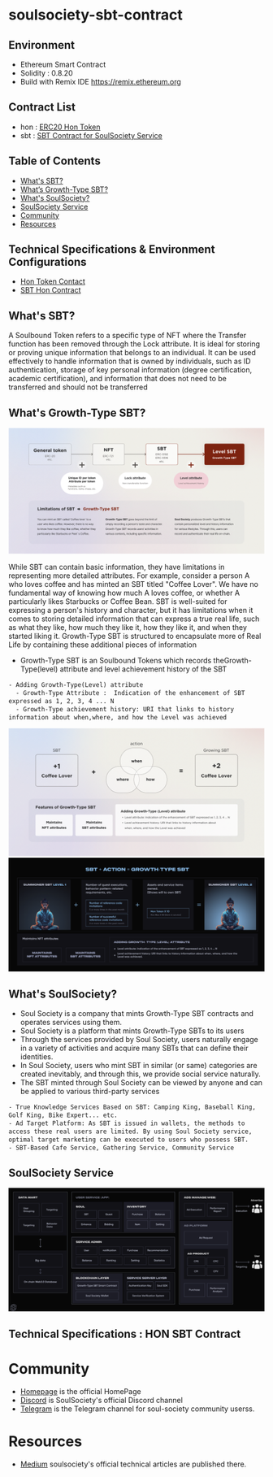 # soulsociety-sbt-contract

## Environment
- Ethereum Smart Contract
- Solidity : 0.8.20
- Build with Remix IDE https://remix.ethereum.org

## Contract List
- hon : [ERC20 Hon Token](hon/contracts/HonContract.sol)
- sbt : [SBT Contract for SoulSociety Service](v2/contracts/SoulSocietySBT.sol)

## Table of Contents
- [What's SBT?](#whats-sbt)
- [What’s Growth-Type SBT?](#whats-levelgrowth-type-sbt)
- [What's SoulSociety?](#whats-soulsociety)
- [SoulSociety Service ](#soulsociety-service)
- [Community](#Community)
- [Resources](#Resources)

## Technical Specifications & Environment Configurations
- [Hon Token Contact](HonTechSpec.md)
- [SBT Hon Contract](SbtHonTechSpec.md)

## What's SBT?
A Soulbound Token refers to a specific type of NFT where the Transfer function has been
removed through the Lock attribute. It is ideal for storing or proving unique information
that   belongs   to   an   individual.   It   can   be   used   effectively   to   handle   information   that   is
owned   by   individuals,   such   as   ID   authentication,   storage   of   key   personal   information
(degree certification, academic certification), and information that does not need to be
transferred and should not be transferred

## What's Growth-Type SBT?
![SBT History](./docs/history.png)

While   SBT   can   contain   basic   information,   they   have   limitations   in   representing   more
detailed attributes.
For example, consider a person A who loves coffee and has minted an SBT titled "Coffee
Lover". We have no fundamental way of knowing how much A loves coffee, or whether A
particularly likes Starbucks or Coffee Bean. SBT is well-suited for expressing a person's
history and character, but it has limitations when it comes to storing detailed information
that can express a true real life, such as what they like, how much they like it, how they
like it, and when they started liking it. Growth-Type SBT is structured to encapsulate more
of Real Life by containing these additional pieces of information

- Growth-Type SBT is an Soulbound Tokens which records theGrowth-Type(level) attribute and level achievement history of the SBT
````
- Adding Growth-Type(Level) attribute 
  - Growth-Type Attribute :  Indication of the enhancement of SBT expressed as 1, 2, 3, 4 ... N 
  - Growth-Type achievement history: URI that links to history information about when,where, and how the Level was achieved
````
![Action Flow](./docs/empowerment.png)
![Growth-Type SBT Product](./docs/growthTypeSBT.png)


## What's SoulSociety?
- Soul Society is a company that mints Growth-Type SBT contracts and operates  services using them. 
- Soul Society is a platform that mints Growth-Type SBTs to its users 
- Through the services provided by Soul Society, users naturally engage in a variety of activities and acquire many SBTs that can define their identities. 
- In Soul Society, users who mint SBT in similar (or same) categories are created inevitably, and through this, we provide social service naturally. 
- The SBT minted through Soul Society can be viewed by anyone and can be applied to various third-party services

````
- True Knowledge Services Based on SBT: Camping King, Baseball King, Golf King, Bike Expert... etc.
- Ad Target Platform: As SBT is issued in wallets, the methods to access these real users are limited. By using Soul Society service, optimal target marketing can be executed to users who possess SBT.
- SBT-Based Cafe Service, Gathering Service, Community Service
````

## SoulSociety Service
![SoulSociety Service Architecture](./docs/serviceProduct.png)

## Technical Specifications : HON SBT Contract

# Community
- [Homepage](https://www.soulsociety.gg) is the official HomePage
- [Discord](https://discord.com/invite/adpF7Hz323) is SoulSociety's official Discord channel
- [Telegram](https://soulsociety.medium.com/) is the Telegram channel for soul-society community userss.

# Resources
- [Medium](https://soulsociety.medium.com/) soulsociety's official technical articles are published there.


